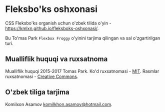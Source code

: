 Fleksbo'ks oshxonasi
=======

CSS Fleksbo'ks organish uchun o'zbek tilida o'yin - https://kmlxn.github.io/fleksboks-oshxonasi/.

Bu To'mas Park `Flexbox Froggy` o'yinini tarjima qilingan va sal o'zgartirilgan turi.

## Mualliflik huquqi va ruxsatnoma

Mualliflik huquqi 2015-2017 Tomas Park. Ko'd ruxsatnomasi - [MIT](https://github.com/kmlxn/fleksboks-oshxonasi/blob/gh-pages/LICENSE). Rasmlar ruxsatnomasi - [Creative Commons](https://creativecommons.org/licenses/by/3.0/legalcode.txt).

## O'zbek tiliga tarjima

Komilxon Asamov komilkhon.asamov@hotmail.com.
